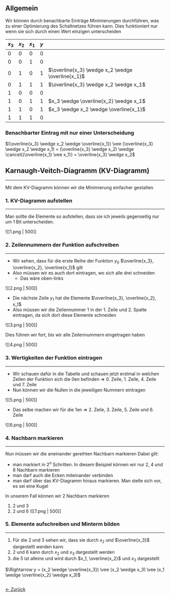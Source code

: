 ## Allgemein
Wir können durch benachbarte Einträge Minimierungen durchführen, was zu einer Optimierung des Schaltnetzes führen kann. Dies funktioniert nur wenn sie sich durch einen Wert einzigen unterscheiden

| $x_3$ | $x_2$ | $x_1$ | $y$ |                                                   |
| ----- | ----- | ----- | --- | ------------------------------------------------- |
| 0     | 0     | 0     | 0   |                                                   |
| 0     | 0     | 1     | 0   |                                                   |
| 0     | 1     | 0     | 1   | $\overline{x_3} \wedge x_2 \wedge \overline{x_1}$ |
| 0     | 1     | 1     | 1   | $\overline{x_3} \wedge x_2 \wedge x_1$            |
| 1     | 0     | 0     | 0   |                                                   |
| 1     | 0     | 1     | 1   | $x_3 \wedge \overline{x_2} \wedge x_1$            |
| 1     | 1     | 0     | 1   | $x_3 \wedge x_2 \wedge \overline{x_1}$            |
| 1     | 1     | 1     | 0   |                                                   |
### Benachbarter Eintrag mit nur einer Unterscheidung
$(\overline{x_3} \wedge x_2 \wedge \overline{x_1}) \vee (\overline{x_3} \wedge x_2 \wedge x_1) = (\overline{x_3} \wedge x_2) \wedge \cancel{(\overline{x_1} \vee x_1)} = \overline{x_3} \wedge x_2$ 

## Karnaugh-Veitch-Diagramm (KV-Diagramm)
---
Mit dem KV-Diagramm können wir die Minimierung einfacher gestalten

### 1. KV-Diagramm aufstellen
---
Man sollte die Elemente so aufstellen, dass sie ich jeweils gegenseitig nur um 1 Bit unterscheiden.

![[1.png | 500]]

### 2. Zeilennummern der Funktion aufschreiben
---
- Wir sehen, dass für die erste Reihe der Funktion $y_0$  $\overline{x_3}, \overline{x_2}, \overline{x_1}$ gilt
- Also müssen wir es auch dort eintragen, wo sich alle drei schneiden
	- Das wäre oben-links

![[2.png | 500]]

- Die nächste Zeile $y_1$ hat die Elemente $\overline{x_3}, \overline{x_2}, x_1$
- Also müssen wir die Zeilennummer $1$ in der 1. Zeile und 2. Spalte eintragen, da sich dort diese Elemente schneiden

![[3.png | 500]]

Dies führen wir fort, bis wir alle Zeilennummern eingetragen haben

![[4.png | 500]]

### 3. Wertigkeiten der Funktion eintragen
---
- Wir schauen dafür in die Tabelle und schauen jetzt erstmal in welchen Zeilen der Funktion sich die 0en befinden
	$\Rightarrow$ 0. Zeile, 1. Zeile, 4. Zeile und 7. Zeile
- Nun können wir die Nullen in die jeweiligen Nummern eintragen

![[5.png | 500]]

- Das selbe machen wir für die 1en
	$\Rightarrow$ 2. Zeile, 3. Zeile, 5. Zeile und 6. Zeile

![[6.png | 500]]

### 4. Nachbarn markieren
---
Nun müssen wir die aneinander gereihten Nachbarn markieren
Dabei gilt:
- man markiert in $2^n$ Schritten. In diesem Beispiel können wir nur 2, 4 und 8 Nachbarn markieren
- man darf auch die Ecken miteinander verbinden
- man darf über das KV-Diagramm hinaus markieren. Man stelle sich vor, es sei eine Kugel

In unserem Fall können wir 2 Nachbarn markieren
1. 2 und 3
2. 2 und 6
![[7.png | 500]]

### 5. Elemente aufschreiben und Minterm bilden
---
1. Für die 2 und 3 sehen wir, dass sie durch $x_2$ und $\overline{x_3}$ dargestellt werden kann
2. 2 und 6 kann durch $x_2$ und $x_3$ dargestellt werden
3. die 5 ist alleine und wird durch $x_1, \overline{x_2}$ und $x_3$ dargestellt

$\Rightarrow y = (x_2 \wedge \overline{x_3}) \vee (x_2 \wedge x_3) \vee (x_1 \wedge \overline{x_2} \wedge x_3)$

<div style="display: flex; justify-content: space-between;">

  <a href="03 Anwendung von Bubble Pushing">← Zurück</a>

  <!-- <a href="04 Minimierung durch benachbarte Einträge ">Weiter →</a> -->

</div>